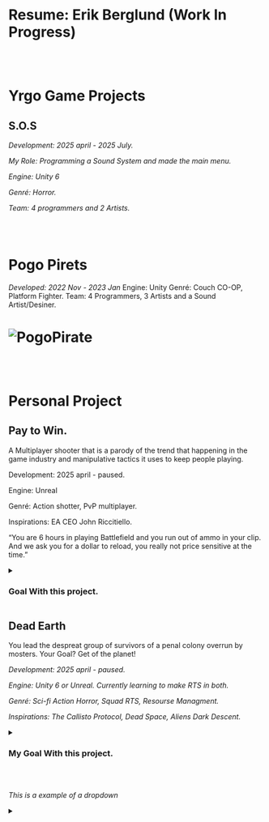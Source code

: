 <h1>Resume: Erik Berglund (Work In Progress)</h1>
<br>
<br>
<h1> Yrgo Game Projects </h1>
  <h2> S.O.S </h2>
    <p> <em> Development: 2025 april - 2025 July. </em> </p>
    <p> <em> My Role: Programming a Sound System and made the main menu. </em> </p>
    <p> <em> Engine: Unity 6 </em> </p>
    <p> <em> Genré: Horror. </em> </p>
    <p> <em> Team: 4 programmers and 2 Artists. </em> </p>
<br>
<br>

# Pogo Pirets
*Developed: 2022 Nov - 2023 Jan*
Engine: Unity
Genré: Couch CO-OP, Platform Fighter.
Team: 4 Programmers, 3 Artists and a Sound Artist/Desiner.
# ![PogoPirate](https://github.com/user-attachments/assets/59ed5929-65a2-467a-80b2-ba7557f5ddd8)
<br>
<br>

<h1> Personal Project </h1>

<h2> Pay to Win. </h2>
    <p> A Multiplayer shooter that is a parody of the trend that happening in the game industry and manipulative tactics it uses to keep people playing. </p>
    <p> Development: 2025 april - paused. </p>
    <p> Engine: Unreal </p>
    <p> Genré: Action shotter, PvP multiplayer. </p>
    <p> Inspirations: EA CEO John Riccitiello. </p>
    <p> “You are 6 hours in playing Battlefield and you run out of ammo in your clip. And we ask you for a dollar to reload, you really not price sensitive at the time.”
    
  <details>
    <summary> <h3> Goal With this project. </h3> </summary>
    <p> <em> - Gain a deaper understanding of how Unreals multiplayer system works. </em> </p>
    <p> <em> - Deepen my understanding of C++ and make as much of the project in C++ as possible. </em> </p>
    <br>
  </details>

<h2> Dead Earth </h2>
    <p> You lead the despreat group of survivors of a penal colony overrun by mosters. Your Goal? Get of the planet! </p>
    <p> <em> Development: 2025 april - paused. </em> </p>
    <p> <em> Engine: Unity 6 or Unreal. Currently learning to make RTS in both. </em> </p>
    <p> <em> Genré: Sci-fi Action Horror, Squad RTS, Resourse Managment. </em> </p>
    <p> <em> Inspirations: The Callisto Protocol, Dead Space, Aliens Dark Descent. </em> </p>
    
  <details>
    <summary> <h3> My Goal With this project. </h3> </summary>
        <p> <em> - Gain a deaper understanding of how AI works and learn how to make it with diffrent systems. </em> </p>
        <p> <em> - Examples: Simple States, Behavior, Behavior trees, GOAP. </em> </p>
        <p> <em> - Make a System/Factory that lets me quickly pieces together rooms. </em> </p>
        <p> <em> - Deepen my understanding of how Music, Sound and Ambience can be used to effect the feeling of a game. </em> </p>
        <p> <em> - Make my own 3d assets for Environment, Characters, Items, Animations. </em> </p>
    <br>
  </details>
    
<br>
<br>
<p> <em> This is a example of a dropdown  </em> </p>

<details>
<summary></summary>
  <pre>


  Test


  <br></pre>
</details>

<body>
<body/>


